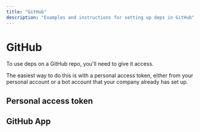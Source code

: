 ```yaml
---
title: "GitHub"
description: "Examples and instructions for setting up deps in GitHub"
---
```


# GitHub

To use deps on a GitHub repo,
you'll need to give it access.

The easiest way to do this is with a personal access token,
either from your personal account or a bot account that your company already has set up.

## Personal access token

## GitHub App
